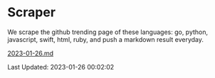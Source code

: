 # Scraper

We scrape the github trending page of these languages: go, python, javascript, swift, html, ruby, and push a markdown result everyday.

[2023-01-26.md](https://github.com/henson/Scraper/blob/master/2023-01-26.md)

Last Updated: 2023-01-26 00:02:02